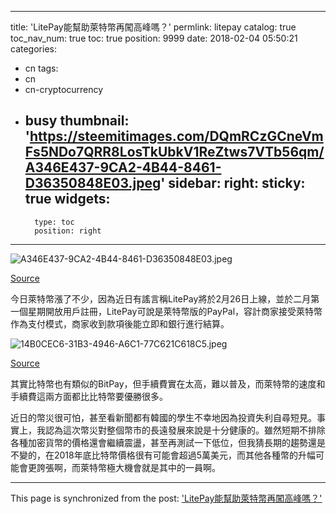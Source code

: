 
---
title: 'LitePay能幫助萊特幣再闖高峰嗎？'
permlink: litepay
catalog: true
toc_nav_num: true
toc: true
position: 9999
date: 2018-02-04 05:50:21
categories:
- cn
tags:
- cn
- cn-cryptocurrency
- busy
thumbnail: 'https://steemitimages.com/DQmRCzGCneVmFs5NDo7QRR8LosTkUbkV1ReZtws7VTb56qm/A346E437-9CA2-4B44-8461-D36350848E03.jpeg'
sidebar:
    right:
        sticky: true
widgets:
    -
        type: toc
        position: right
---


![A346E437-9CA2-4B44-8461-D36350848E03.jpeg](https://steemitimages.com/DQmRCzGCneVmFs5NDo7QRR8LosTkUbkV1ReZtws7VTb56qm/A346E437-9CA2-4B44-8461-D36350848E03.jpeg)

[Source](https://www.reddit.com/r/litecoin/comments/7njlyy/wwwlitepayus/)

今日萊特幣漲了不少，因為近日有謠言稱LitePay將於2月26日上線，並於二月第一個星期開放用戶註冊，LitePay可說是萊特幣版的PayPal，容計商家接受萊特幣作為支付模式，商家收到款項後能立即和銀行進行結算。




![14B0CEC6-31B3-4946-A6C1-77C621C618C5.jpeg](https://steemitimages.com/DQmRVSpYJVuVumQQ5SCsu5trASN1oNHmwz2bpS7AdZCyCNo/14B0CEC6-31B3-4946-A6C1-77C621C618C5.jpeg)


[Source](https://bitcoinmagazine.com/articles/bitpay-launches-bitcoin-payments-app-among-array-of-new-features-1477496150/)





其實比特幣也有類似的BitPay，但手續費實在太高，難以普及，而萊特幣的速度和手續費這兩方面都比比特幣要優勝很多。

近日的幣災很可怕，甚至看新聞都有韓國的學生不幸地因為投資失利自尋短見。事實上，我認為這次幣災對整個幣市的長遠發展來說是十分健康的。雖然短期不排除各種加密貨幣的價格還會繼續震盪，甚至再測試一下低位，但我猜長期的趨勢還是不變的，在2018年底比特幣價格很有可能會超過5萬美元，而其他各種幣的升幅可能會更誇張啊，而萊特幣極大機會就是其中的一員啊。

- - -

This page is synchronized from the post: ['LitePay能幫助萊特幣再闖高峰嗎？'](https://steemit.com/@htliao/litepay)
